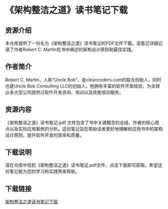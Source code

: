 # 《架构整洁之道》读书笔记下载

## 资源介绍

本仓库提供了一份名为《架构整洁之道》读书笔记的PDF文件下载。该笔记详细记录了作者Robert C. Martin在书中阐述的架构设计原则和最佳实践。

## 作者简介

Robert C. Martin，人称“Uncle Bob”，是cleancoders.com的联合创始人，同时也是Uncle Bob Consulting LLC的创始人。他拥有丰富的软件开发经验，为全球众多大型公司提供过软件开发咨询、培训以及技能培训服务。

## 资源内容

《架构整洁之道》读书笔记.pdf 文件包含了书中关键概念的总结、作者的核心观点以及实际应用案例的分析。这份笔记旨在帮助读者更好地理解和应用书中的架构设计原则，提升软件开发的效率和质量。

## 下载说明

请在仓库中找到《架构整洁之道》读书笔记.pdf文件，点击下载即可获取。希望这份笔记能为您的学习和实践带来帮助。

## 下载链接

[架构整洁之道读书笔记下载](https://pan.quark.cn/s/9a90085a8a4c)